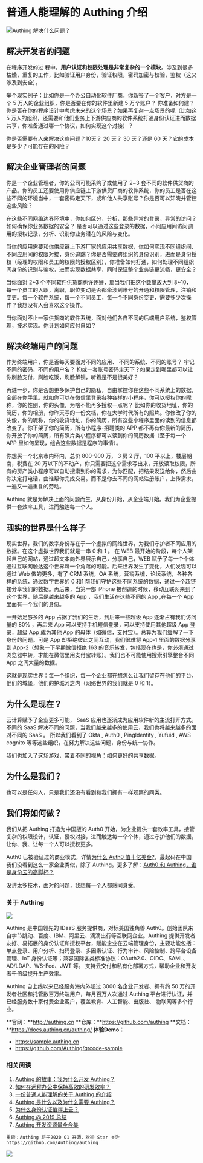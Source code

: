 # 普通人能理解的 Authing 介绍

![](https://cdn.authing.cn/blog/20200205191445.png)Authing 解决什么问题？

## 解决开发者的问题

在程序开发的过	程中，**用户认证和权限处理是非常复杂的一个模块**。涉及到很多枯燥，重复的工作，比如验证用户身份，验证权限，密码加密与校验，鉴权（这又涉及到安全）。

举个现实例子：比如你是一个办公自动化软件厂商，你新签了一个客户，对方是一个 5 万人的企业组织，你是否要在你的软件里新建 5 万个账户？ 你准备如何建？ 你是否在你的程序设计中考虑未来的这个场景？如果再复杂一点场景的呢（比如这 5 万人的组织，还需要和他们业务上下游供应商的软件系统打通身份认证进而数据共享，你准备通过哪一个协议，如何实现这个对接）？

你是否需要有人来解决这些问题？10天？ 20 天？ 30 天？还是 60 天？它的成本是多少？可能存在的风险？

## 解决企业管理者的问题

你是一个企业管理者，你的公司可能采购了或使用了 2~3 套不同的软件供货商的产品。你的员工还要使用你供应链上下游供货厂商的软件系统，你的员工是否在这些不同的环境当中，一套密码走天下，或和他人共享账号？你是否可以知晓并管控这些风险？

在这些不同网络边界环境中，你如何区分，分析，那些异常的登录，异常的访问？如何确保你业务数据的安全？ 是否可以通过这些登录的数据，不同应用间访问调用的授权记录，分析、识别你业务潜在的风险与变化。

当你的应用需要和你供应链上下游厂家的应用共享数据，你如何实现不同组织间、不同应用间的权限对接，身份追踪？你是否需要跨组织的身份识别，进而是身份授权（经理的权限和员工的权限的授权区别），你准备如何打通，如何处理不同组织间身份的识别与鉴权，进而实现数据共享，同时保证整个业务链更流畅，更安全？

当你面对 2~3 个不同软件供货商也许还好，那当我们把这个数量放大到 8~10，每一个员工的入职，离职，职位变动是否都牵涉到账号的开通和权限管理，注销和变更。每一个软件系统，每一个不同员工，每一个不同身份变更，需要多少次操作？我想没有人会喜欢这个操作。

当你面对不止一家供货商的软件系统，面对他们各自不同的后端用户系统，鉴权管理，技术实现。你计划如何应付自如？

## 解决终端用户的问题

作为终端用户，你是否每天要面对不同的应用、 不同的系统、不同的账号？ 牢记不同的密码，不同的用户名？ 抑或一套账号密码走天下？如果走到哪里都可以让你刷脸支付，刷脸吃饭，刷脸解锁，听着是不是很美好？

再进一步，你是否想更多保护自己的隐私，自由掌控你在这些不同系统上的数据，全部在你手里。就如你可以在微信里登录各种各样的小程序，你可以授权你的昵称，你的性别，你的头像，为啥不能再多授权一点呢？ 比如你的收货地址，你的简历，你的相册，你昨天写的一份文档，你在大学时代所有的照片。你修改了你的头像，你的昵称，你的收货地址，你的简历，所有这些小程序里面的读到的信息都改变了。你下架了你的简历，所有小程序-招聘类的 APP 都不再有你最新的简历，你开放了你的简历，所有照片类小程序都可以读到你的简历数据（至于每一个 APP 里如何呈现，组合这些数据是程序的事情）。

你想买一个北京市内环内，总价 800-900 万， 3 房 2 厅，100 平以上，楼层朝南，税费在 20 万以下的不动产，你只需要把这个需求写出来，开放读取权限，所有的房产类小程序可以自动搜索到你的需求，为你匹配，把结果发送给你，然后由你决定打电话，由谁帮你完成交易。而不是你去不同的网站注册账户，上传需求，一遍又一遍重复的劳动。

Authing 就是为解决上面的问题而生，从身份开始，从企业端开始。我们为企业提供一套效率工具，进而触达每一个人。

## 现实的世界是什么样子

现实世界，我们的数字身份存在于一个虚拟的网络世界，为我们守护者不同应用的数据。在这个虚拟世界我们就是一串 0 和 1 。 在 WEB 最开始的阶段，每个人架起自己的网站，通过超文本向外界展示自己，分享自己，WEB 赋予了每一个个体通过互联网触达这个世界每一个角落的可能。后来世界发生了变化，人们发现可以通过 Web 做的更多，有了 CRM 系统，OA 系统，营销系统，论坛系统，各种各样的系统，通过数字世界的 0 和1 帮我们守护这些不同系统的数据，通过一个超链接分享我们的数据。再后来，当第一部 iPhone 被创造的时候，移动互联网来到了这个世界，随后是越来越多的 App ，我们生活在这些不同的 App ,在每一个 App 里面有一个我们的身份。

一开始足够多的 App 占据了我们的生活，到后来一些超级 App 逐渐占有我们访问量的 80% ，再后来 App 可以支持手机短信登录，可以支持使用其他超级 App 登录，超级 App 成为其他 App 的母体（如微信，支付宝）。总算为我们缓解了一下身份的问题。可是 App 却拒绝彼此之间互动，我们很难将 App-1 里面的数据分享到 App-2（想象一下早期微信拒绝 163 的音乐转发，包括现在也是，你必须通过浏览器中转，才能在微信里用支付宝转账）。我们也不可能使用搜索引擎整合不同 App 之间大量的数据。

这就是现实世界：每一个组织，每一个企业都在想怎么让我们留存在他们的平台，他们的城堡，他们的护城河之内（网络世界的我们就是 0 和 1）。

## 为什么是现在？

云计算赋予了企业更多可能， SaaS 应用也逐渐成为应用软件新的主流打开方式。 不同的 SaaS 解决不同的问题，当我们越来越多的使用云，我们也将越来越多的面对不同的 SaaS 。 所以我们看到了 Okta , Auth0 , PingIdentity , Yufuid , AWS cognito 等等这些组织，在努力解决这些问题，身份与统一协作。

我们也加入了这场游戏，带着不同的视角：如何更好的共享数据。

## 为什么是我们？

也可以是任何人，只是我们还没有看到和我们拥有一样观察的同类。

## 我们将如何做？

我们从把 Authing 打造为中国版的 Auth0 开始，为企业提供一套效率工具，接管复杂的权限设计，认证，授权对接，进而触达每一个个体，通过守护他们的数据，让你、我、让每一个人可以授权更多。

Auth0 已被验证过的商业模式，详情[为什么 Auth0 值十亿美金?](https://mp.weixin.qq.com/s/xxgKGwCBMQjS6nKB2tYVgg)，最起码在中国我们没看到这么一家企业类似，除了 Authing。更多了解：[Auth0 和 Authing，谁是身份云的高脚杯？](https://mp.weixin.qq.com/s?__biz=MzU1OTk1NjU4MA==&mid=2247483911&idx=1&sn=fc9b87a2dab0bdab560abaf1f599524c&chksm=fc0e150ccb799c1ad23a2964d407ed139d64598a40dee8f6ef1e2f5e5bdc6046a3431040d580&token=493708779&lang=zh_CN#rd)

没讲太多技术，面对的问题，我想每一个人都感同身受。



### 关于 Authing

![](https://cdn.authing.cn/blog/20200205182918.png)

Authing 是中国领先的 IDaaS 服务提供商，对标美国独角兽 Auth0。创始团队来自字节跳动、百度、IBM、阿里云、滴滴出行等互联网企业。Authing 提供开发者友好、易拓展的身份认证和授权平台，赋能企业在云端管理身份，主要功能包括：单点登录、用户分析、扫码登录、多因素认证、行为审计、风险控制、跨平台设备管理、IoT 身份认证等；兼容国际各类标准协议：OAuth2.0、OIDC、SAML、AD/LDAP、WS-Fed、JWT 等。 支持云交付和私有化部署方式，帮助企业和开发者千倍级提升生产效率。          

Authing 自上线以来已经服务海内外超过 3000 名企业开发者、拥有约 50 万的开发者社区和托管数百万终端用户，每月百万人次通过 Authing 平台进行认证，并已经服务数十家付费企业客户，覆盖教育、人工智能、出版社、 物联网等多个行业。   

**官网：**http://authing.cn
**仓库：**https://github.com/authing
**文档：**https://docs.authing.cn/authing/
**体验Demo：**

* https://sample.authing.cn
* https://github.com/Authing/qrcode-sample

### 相关阅读

1. [Authing 的故事：我为什么开发 Authing？](https://mp.weixin.qq.com/s/qVlqwA2ZhZeKsl0RdVsojQ)
2. [如何在远程办公中保持高效的](https://mp.weixin.qq.com/s/WGL7n9D1L0UG71276Wn6Iw)[研发效率？](https://mp.weixin.qq.com/s/WGL7n9D1L0UG71276Wn6Iw)
3. [一份普通人能理解的关于 Authing 的介绍](https://mp.weixin.qq.com/s/KkUhNuXnrsWa5Q-ucmIlqA)
4. [Authing 是什么以及为什么需要 Authing？](https://mp.weixin.qq.com/s/TlYmDRg1q_glJ7Icsj0arw)
5. [为什么身份认证值得上云？](https://mp.weixin.qq.com/s/TlYmDRg1q_glJ7Icsj0arw)
6. [Authing ](https://mp.weixin.qq.com/s/6SsGcgoesVGaLT19auK7yg)[@ 2019 总结](https://mp.weixin.qq.com/s/6SsGcgoesVGaLT19auK7yg)
7. [Authing 开发资源最全合集](https://mp.weixin.qq.com/s/Xd3SR2WaB15a250RxEZWpg)

`重磅：Authing 将于2020 Q1 开源，欢迎 Star 关注 https://github.com/Authing/authing`

![](https://cdn.authing.cn/blog/20200205191533.png)
